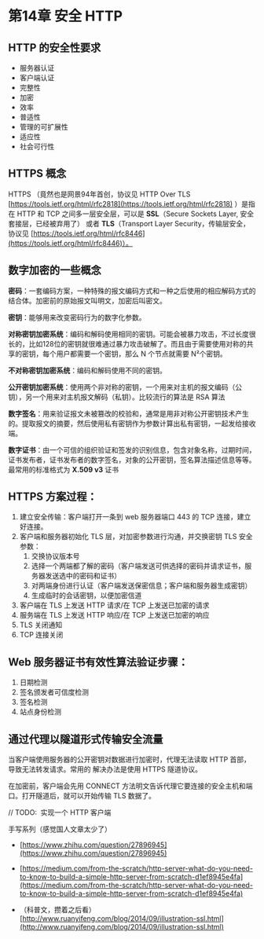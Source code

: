 # 第14章 安全 HTTP

## HTTP 的安全性要求

- 服务器认证
- 客户端认证
- 完整性
- 加密
- 效率
- 普适性
- 管理的可扩展性
- 适应性
- 社会可行性

## HTTPS 概念

HTTPS （竟然也是网景94年首创，协议见 HTTP Over TLS [https://tools.ietf.org/html/rfc2818](https://tools.ietf.org/html/rfc2818) ）是指在 HTTP 和 TCP 之间多一层安全层，可以是 **SSL**（Secure Sockets Layer, 安全套接层，已经被弃用了） 或者 **TLS**（Transport Layer Security，传输层安全，协议见 [https://tools.ietf.org/html/rfc8446](https://tools.ietf.org/html/rfc8446)）。

## 数字加密的一些概念

**密码**：一套编码方案，一种特殊的报文编码方式和一种之后使用的相应解码方式的结合体。加密前的原始报文叫明文，加密后叫密文。

**密钥**：能够用来改变密码行为的数字化参数。

**对称密钥加密系统**：编码和解码使用相同的密钥。可能会被暴力攻击，不过长度很长的，比如128位的密钥就很难通过暴力攻击破解了。而且由于需要使用对称的共享的密钥，每个用户都需要一个密钥，那么 N 个节点就需要 N²个密钥。

**不对称密钥加密系统**：编码和解码使用不同的密钥。

**公开密钥加密系统**：使用两个非对称的密钥，一个用来对主机的报文编码（公钥），另一个用来对主机报文解码（私钥）。比较流行的算法是 RSA 算法

**数字签名**：用来验证报文未被篡改的校验和，通常是用非对称公开密钥技术产生的。提取报文的摘要，然后使用私有密钥作为参数计算出私有密钥，一起发给接收端。

**数字证书**：由一个可信的组织验证和签发的识别信息，包含对象名称，过期时间，证书发布者，证书发布者的数字签名，对象的公开密钥，签名算法描述信息等等。最常用的标准格式为 **X.509 v3** 证书

## HTTPS 方案过程：

1. 建立安全传输：客户端打开一条到 web 服务器端口 443 的 TCP 连接，建立好连接。
2. 客户端和服务器初始化 TLS 层，对加密参数进行沟通，并交换密钥 TLS 安全参数：
    1. 交换协议版本号
    2. 选择一个两端都了解的密码（客户端发送可供选择的密码并请求证书，服务器发送选中的密码和证书）
    3. 对两端身份进行认证（客户端发送保密信息；客户端和服务器生成密钥）
    4. 生成临时的会话密钥，以便加密信道
3. 客户端在 TLS 上发送 HTTP 请求/在 TCP 上发送已加密的请求
4. 服务端在 TLS 上发送 HTTP 响应/在 TCP 上发送已加密的响应
5. TLS 关闭通知
6. TCP 连接关闭

## Web 服务器证书有效性算法验证步骤：

1. 日期检测
2. 签名颁发者可信度检测
3. 签名检测
4. 站点身份检测

## 通过代理以隧道形式传输安全流量

当客户端使用服务器的公开密钥对数据进行加密时，代理无法读取 HTTP 首部，导致无法转发请求。常用的 解决办法是使用 HTTPS 隧道协议。

在加密前，客户端会先用 CONNECT 方法明文告诉代理它要连接的安全主机和端口。打开隧道后，就可以开始传输 TLS 数据了。


// TODO:  实现一个 HTTP 客户端

手写系列（感觉国人文章太少了）

- [https://www.zhihu.com/question/27896945](https://www.zhihu.com/question/27896945)
- [https://medium.com/from-the-scratch/http-server-what-do-you-need-to-know-to-build-a-simple-http-server-from-scratch-d1ef8945e4fa](https://medium.com/from-the-scratch/http-server-what-do-you-need-to-know-to-build-a-simple-http-server-from-scratch-d1ef8945e4fa)

- （科普文，攒着之后看）[http://www.ruanyifeng.com/blog/2014/09/illustration-ssl.html](http://www.ruanyifeng.com/blog/2014/09/illustration-ssl.html)
